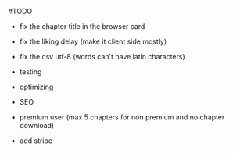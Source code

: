 #TODO

- fix the chapter title in the browser card
- fix the liking delay (make it client side mostly)
- fix the csv utf-8 (words can't have latin characters)

- testing
- optimizing
- SEO

- premium user (max 5 chapters for non premium and no chapter download)
- add stripe

